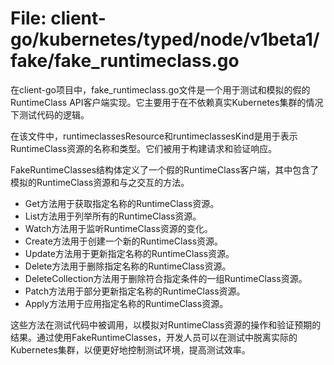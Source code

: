 # File: client-go/kubernetes/typed/node/v1beta1/fake/fake_runtimeclass.go

在client-go项目中，fake_runtimeclass.go文件是一个用于测试和模拟的假的RuntimeClass API客户端实现。它主要用于在不依赖真实Kubernetes集群的情况下测试代码的逻辑。

在该文件中，runtimeclassesResource和runtimeclassesKind是用于表示RuntimeClass资源的名称和类型。它们被用于构建请求和验证响应。

FakeRuntimeClasses结构体定义了一个假的RuntimeClass客户端，其中包含了模拟的RuntimeClass资源和与之交互的方法。

- Get方法用于获取指定名称的RuntimeClass资源。
- List方法用于列举所有的RuntimeClass资源。
- Watch方法用于监听RuntimeClass资源的变化。
- Create方法用于创建一个新的RuntimeClass资源。
- Update方法用于更新指定名称的RuntimeClass资源。
- Delete方法用于删除指定名称的RuntimeClass资源。
- DeleteCollection方法用于删除符合指定条件的一组RuntimeClass资源。
- Patch方法用于部分更新指定名称的RuntimeClass资源。
- Apply方法用于应用指定名称的RuntimeClass资源。

这些方法在测试代码中被调用，以模拟对RuntimeClass资源的操作和验证预期的结果。通过使用FakeRuntimeClasses，开发人员可以在测试中脱离实际的Kubernetes集群，以便更好地控制测试环境，提高测试效率。

